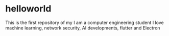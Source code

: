 # helloworld
This is the first repository of my
I am a computer engineering student
I love machine learning, network security, AI developments, flutter and Electron
